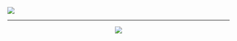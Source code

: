 <a href="https://discord.gg/hexrays"><img src="![alt text](https://github.com/HexRays/README.md/blob/master/banner.png)"></a>

---

<p align="center">
  <a href="https://discord.gg/6smqwDT"><img src="https://discordapp.com/api/guilds/991153898129735802/widget.png?style=banner3"></a>
</p>
